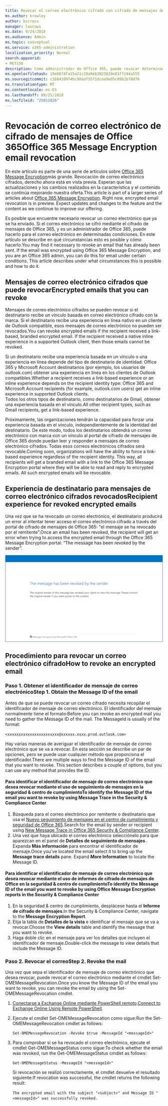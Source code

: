 ```yaml
---
title: Revocar el correo electrónico cifrado con cifrado de mensajes de Office 365
ms.author: krowley
author: kccross
manager: laurawi
ms.date: 9/24/2018
ms.audience: Admin
ms.topic: conceptual
ms.service: o365-administration
localization_priority: Normal
search.appverid:
- MET150
description: Como administrador de Office 365, puede revocar determinados mensajes de correo electrónico cifrados con cifrado de mensajes de Office 365.
ms.openlocfilehash: 19eb874fa15a21c29a9eb2823829e81ff244a555
ms.sourcegitcommit: c168410974bc90aaf55f1dcaa9e05c09b2b78d76
ms.translationtype: MT
ms.contentlocale: es-ES
ms.lasthandoff: 09/25/2018
ms.locfileid: "25011826"
---
```

# <a name="office-365-message-encryption-email-revocation"></a><span data-ttu-id="37a5a-103">Revocación de correo electrónico de cifrado de mensajes de Office 365</span><span class="sxs-lookup"><span data-stu-id="37a5a-103">Office 365 Message Encryption email revocation</span></span>

<span data-ttu-id="37a5a-p101">En este artículo es parte de una serie de artículos sobre [Office 365 Message Encryption](ome.md)más grande. Revocación de correo electrónico cifrados, derecho ahora está en vista previa. Esperan que las actualizaciones y los cambios realizados en la característica y el contenido se continúa mejorando nuestra oferta.</span><span class="sxs-lookup"><span data-stu-id="37a5a-p101">This article is part of a larger series of articles about [Office 365 Message Encryption](ome.md). Right now, encrypted email revocation is in preview. Expect updates and changes to the feature and the content as we continue to improve our offering.</span></span>

<span data-ttu-id="37a5a-p102">Es posible que encuentre necesario revocar un correo electrónico que ya se ha enviado. Si el correo electrónico se cifró mediante el cifrado de mensajes de Office 365, y es un administrador de Office 365, puede hacerlo para el correo electrónico en determinadas condiciones. En este artículo se describe en qué circunstancias esto es posible y cómo hacerlo.</span><span class="sxs-lookup"><span data-stu-id="37a5a-p102">You may find it necessary to revoke an email that has already been sent. If the email was encrypted using Office 365 Message Encryption, and you are an Office 365 admin, you can do this for email under certain conditions. This article describes under what circumstances this is possible and how to do it.</span></span>
  
## <a name="encrypted-emails-that-you-can-revoke"></a><span data-ttu-id="37a5a-110">Mensajes de correo electrónico cifrados que puede revocar</span><span class="sxs-lookup"><span data-stu-id="37a5a-110">Encrypted emails that you can revoke</span></span>
<span data-ttu-id="37a5a-p103">Mensajes de correo electrónico cifrados se pueden revocar si el destinatario recibe un vínculo basada en correo electrónico cifrado con la marca. Si el destinatario recibe una experiencia en línea nativo en un cliente de Outlook compatible, esos mensajes de correo electrónico no pueden ser revocados.</span><span class="sxs-lookup"><span data-stu-id="37a5a-p103">You can revoke encrypted emails if the recipient received a link-based, branded encrypted email. If the recipient received a native inline experience in a supported Outlook client, then those emails cannot be revoked.</span></span>

<span data-ttu-id="37a5a-113">Si un destinatario recibe una experiencia basada en un vínculo o una experiencia en línea depende del tipo de destinatario de identidad: Office 365 y Microsoft Account destinatarios (por ejemplo, los usuarios de outlook.com) obtener una experiencia en línea en los clientes de Outlook compatibles.</span><span class="sxs-lookup"><span data-stu-id="37a5a-113">Whether a recipient receives a link-based experience or an inline experience depends on the recipient identity type: Office 365 and Microsoft Account recipients (for example, outlook.com users) get an inline experience in supported Outlook clients.</span></span>  
<span data-ttu-id="37a5a-114">Todos los otros tipos de destinatario, como destinatarios de Gmail, obtener una experiencia basada en el vínculo.</span><span class="sxs-lookup"><span data-stu-id="37a5a-114">All other recipient types, such as Gmail recipients, get a link-based experience.</span></span> 

<span data-ttu-id="37a5a-p104">Próximamente, las organizaciones tendrán la capacidad para forzar una experiencia basada en el vínculo, independientemente de la identidad del destinatario. De este modo, todos los destinatarios obtendrá un correo electrónico con marca con un vínculo al portal de cifrado de mensajes de Office 365 donde puedan leer y responder a mensajes de correo electrónico cifrados. Todas esos correos electrónicos cifrados será revocable.</span><span class="sxs-lookup"><span data-stu-id="37a5a-p104">Coming soon, organizations will have the ability to force a link-based experience regardless of the recipient identity. This way, all recipients will get a branded email with a link to the Office 365 Message Encryption portal where they will be able to read and reply to encrypted emails. All such encrypted emails will be revocable.</span></span> 
  
## <a name="recipient-experience-for-revoked-encrypted-emails"></a><span data-ttu-id="37a5a-118">Experiencia de destinatario para mensajes de correo electrónico cifrados revocados</span><span class="sxs-lookup"><span data-stu-id="37a5a-118">Recipient experience for revoked encrypted emails</span></span>

<span data-ttu-id="37a5a-119">Una vez que se ha revocado un correo electrónico, el destinatario producirá un error al intentar tener acceso el correo electrónico cifrado a través del portal de cifrado de mensajes de Office 365: "el mensaje se ha revocado por el remitente".</span><span class="sxs-lookup"><span data-stu-id="37a5a-119">Once an email has been revoked, the recipient will get an error when trying to access the encrypted email through the Office 365 Message Encryption portal: “The message has been revoked by the sender”.</span></span>

![Captura de pantalla que muestra un correo electrónico cifrado revocado.](media/revoked-encrypted-email.png)
    
## <a name="how-to-revoke-an-encrypted-email"></a><span data-ttu-id="37a5a-121">Procedimiento para revocar un correo electrónico cifrado</span><span class="sxs-lookup"><span data-stu-id="37a5a-121">How to revoke an encrypted email</span></span>

### <a name="step-1-obtain-the-message-id-of-the-email"></a><span data-ttu-id="37a5a-p105">Paso 1. Obtener el identificador de mensaje de correo electrónico</span><span class="sxs-lookup"><span data-stu-id="37a5a-p105">Step 1. Obtain the Message ID of the email</span></span>

<span data-ttu-id="37a5a-p106">Antes de que se puede revocar un correo cifrado necesita recopilar el identificador de mensaje de correo electrónico. El identificador del mensaje normalmente tiene el formato:</span><span class="sxs-lookup"><span data-stu-id="37a5a-p106">Before you can revoke an encrypted mail you need to gather the Message ID of the mail. The MessageId is usually of the format:</span></span>

`<xxxxxxxxxxxxxxxxxxxxxxx@xxxxxx.xxxx.prod.outlook.com>`  

<span data-ttu-id="37a5a-p107">Hay varias maneras de averiguar el identificador de mensaje de correo electrónico que se va a revocar. En esta sección se describe un par de opciones, pero se puede usar cualquier método que proporciona el identificador.</span><span class="sxs-lookup"><span data-stu-id="37a5a-p107">There are multiple ways to find the Message ID of the email that you want to revoke. This section describes a couple of options, but you can use any method that provides the ID.</span></span>

  #### <a name="to-identify-the-message-id-of-the-email-you-want-to-revoke-by-using-message-trace-in-the-security-amp-compliance-center"></a><span data-ttu-id="37a5a-128">Para identificar el identificador de mensaje de correo electrónico que desea revocar mediante el uso de seguimiento de mensajes en la seguridad &amp; centro de cumplimiento</span><span class="sxs-lookup"><span data-stu-id="37a5a-128">To identify the Message ID of the email you want to revoke by using Message Trace in the Security &amp; Compliance Center</span></span>

1. <span data-ttu-id="37a5a-129">Búsqueda para el correo electrónico por remitente o destinatario que usa el [Nuevo seguimiento de mensajes en el centro de cumplimiento y seguridad de Office 365](https://blogs.technet.microsoft.com/exchange/2018/05/02/new-message-trace-in-office-365-security-compliance-center/).</span><span class="sxs-lookup"><span data-stu-id="37a5a-129">Search for the email by sender or recipient using [New Message Trace in Office 365 Security & Compliance Center](https://blogs.technet.microsoft.com/exchange/2018/05/02/new-message-trace-in-office-365-security-compliance-center/).</span></span>
2. <span data-ttu-id="37a5a-p108">Una vez que haya ubicado el correo electrónico selecciónelo para que aparezcan en el panel de **Detalles de seguimiento de mensajes** . Expanda **Más información** para encontrar el identificador de mensaje.</span><span class="sxs-lookup"><span data-stu-id="37a5a-p108">Once you've located the email select it to bring up the **Message trace details** pane. Expand **More Information** to locate the Message ID.</span></span>

  #### <a name="to-identify-the-message-id-of-the-email-you-want-to-revoke-by-using-office-message-encryption-reports-in-the-security-amp-compliance-center"></a><span data-ttu-id="37a5a-132">Para identificar el identificador de mensaje de correo electrónico que desea revocar mediante el uso de informes de cifrado de mensajes de Office en la seguridad &amp; centro de cumplimiento</span><span class="sxs-lookup"><span data-stu-id="37a5a-132">To identify the Message ID of the email you want to revoke by using Office Message Encryption reports in the Security &amp; Compliance Center</span></span>
1. <span data-ttu-id="37a5a-133">En la seguridad &amp; centro de cumplimiento, desplácese hasta el **Informe de cifrado de mensajes**.</span><span class="sxs-lookup"><span data-stu-id="37a5a-133">In the Security &amp; Compliance Center, navigate to the **Message Encryption Report**.</span></span>
2. <span data-ttu-id="37a5a-134">Elija la tabla de **Detalles de la vista** e identificar el mensaje que se va a revocar.</span><span class="sxs-lookup"><span data-stu-id="37a5a-134">Choose the **View details** table and identify the message that you want to revoke.</span></span> 
3. <span data-ttu-id="37a5a-135">Haga doble clic en el mensaje para ver los detalles que incluyen el identificador de mensaje.</span><span class="sxs-lookup"><span data-stu-id="37a5a-135">Double-click the message to view details that include the Message ID.</span></span> 

### <a name="step-2-revoke-the-mail"></a><span data-ttu-id="37a5a-p109">Paso 2. Revocar el correo</span><span class="sxs-lookup"><span data-stu-id="37a5a-p109">Step 2. Revoke the mail</span></span>  

<span data-ttu-id="37a5a-138">Una vez que sepa el identificador de mensaje de correo electrónico que desea revocar, puede revocar el correo electrónico mediante el cmdlet Set-OMEMessageRevocation.</span><span class="sxs-lookup"><span data-stu-id="37a5a-138">Once you know the Message ID of the email you want to revoke, you can revoke the email by using the Set-OMEMessageRevocation cmdlet.</span></span> 

1. <span data-ttu-id="37a5a-139">[Conectarse a Exchange Online mediante PowerShell remoto](https://docs.microsoft.com/powershell/exchange/exchange-online/connect-to-exchange-online-powershell/connect-to-exchange-online-powershell?view=exchange-ps).</span><span class="sxs-lookup"><span data-stu-id="37a5a-139">[Connect to Exchange Online Using Remote PowerShell](https://docs.microsoft.com/powershell/exchange/exchange-online/connect-to-exchange-online-powershell/connect-to-exchange-online-powershell?view=exchange-ps).</span></span>
    
2. <span data-ttu-id="37a5a-140">Ejecute el cmdlet Set-OMEMessageRevocation como sigue:</span><span class="sxs-lookup"><span data-stu-id="37a5a-140">Run the Set-OMEMessageRevocation cmdlet as follows:</span></span>
    
    ```
    Set-OMEMessageRevocation -Revoke $true -MessageId "<messageId>"
    ```  

3. <span data-ttu-id="37a5a-141">Para comprobar si se ha revocado el correo electrónico, ejecute el cmdlet Get-OMEMessageStatus como sigue:</span><span class="sxs-lookup"><span data-stu-id="37a5a-141">To check whether the email was revoked, run the Get-OMEMessageStatus cmdlet as follows:</span></span>
    
    ```
    Get-OMEMessageStatus -MessageId "<messageId>"
    ```  
    <span data-ttu-id="37a5a-142">Si revocación se realizó correctamente, el cmdlet devuelve el resultado siguiente:</span><span class="sxs-lookup"><span data-stu-id="37a5a-142">If revocation was successful, the cmdlet returns the following result:</span></span>  

    ```The encrypted email with the subject "<subject>" and Message ID "<messageId>" was successfully revoked.```

